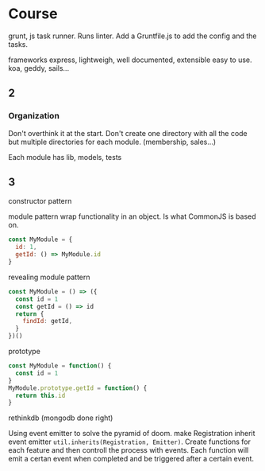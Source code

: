 # Course

grunt, js task runner. Runs linter. Add a Gruntfile.js to add the config and the tasks.

frameworks
express, lightweigh, well documented, extensible easy to use.
koa, geddy, sails...

## 2

### Organization

Don't overthink it at the start. Don't create one directory with all the code but multiple directories for each module. (membership, sales...)

Each module has lib,  models, tests

## 3

constructor pattern

module pattern wrap functionality in an object. Is what CommonJS is based on.

```js
const MyModule = {
  id: 1,
  getId: () => MyModule.id
}
```

revealing module pattern

```js
const MyModule = () => ({
  const id = 1
  const getId = () => id
  return {
    findId: getId,
  }
})()
```

prototype

```js
const MyModule = function() {
  const id = 1
}
MyModule.prototype.getId = function() {
  return this.id
}
```

rethinkdb (mongodb done right)

Using event emitter to solve the pyramid of doom.
make Registration inherit event emitter `util.inherits(Registration, Emitter)`. Create functions for each feature and then controll the process with events. Each function will emit a certan event when completed and be triggered after a certain event.
